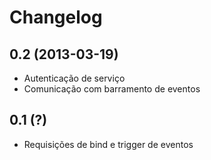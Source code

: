 Changelog
=========

## 0.2 (2013-03-19)
- Autenticação de serviço
- Comunicação com barramento de eventos

## 0.1 (?)

- Requisições de bind e trigger de eventos